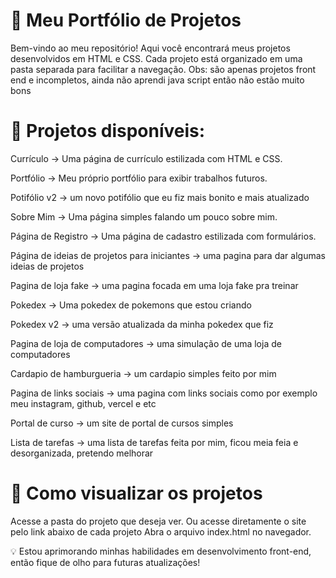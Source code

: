 # 📂 Meu Portfólio de Projetos
Bem-vindo ao meu repositório! Aqui você encontrará meus projetos desenvolvidos em HTML e CSS. Cada projeto está organizado em uma pasta separada para facilitar a navegação.
Obs: são apenas projetos front end e incompletos, ainda não aprendi java script então não estão muito bons

# 📌 Projetos disponíveis:

Currículo → Uma página de currículo estilizada com HTML e CSS.

Portfólio → Meu próprio portfólio para exibir trabalhos futuros.

Potifólio v2 → um novo potifólio que eu fiz mais bonito e mais atualizado

Sobre Mim → Uma página simples falando um pouco sobre mim.

Página de Registro → Uma página de cadastro estilizada com formulários.

Página de ideias de projetos para iniciantes → uma pagina para dar algumas ideias de projetos

Pagina de loja fake → uma pagina focada em uma loja fake pra treinar

Pokedex → Uma pokedex de pokemons que estou criando

Pokedex v2 → uma versão atualizada da minha pokedex que fiz

Pagina de loja de computadores → uma simulação de uma loja de computadores

Cardapio de hamburgueria → um cardapio simples feito por mim

Pagina de links sociais → uma pagina com links sociais como por exemplo meu instagram, github, vercel e etc

Portal de curso → um site de portal de cursos simples

Lista de tarefas → uma lista de tarefas feita por mim, ficou meia feia e desorganizada, pretendo melhorar

# 🚀 Como visualizar os projetos
Acesse a pasta do projeto que deseja ver.
Ou acesse diretamente o site pelo link abaixo de cada projeto
Abra o arquivo index.html no navegador.

💡 Estou aprimorando minhas habilidades em desenvolvimento front-end, então fique de olho para futuras atualizações!
